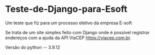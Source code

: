 # Teste-de-Django-para-Esoft
Um teste que fiz para um processo eletivo da empresa E-soft

Se trata de um site simples feito com Django onde é possível registrar endereços com a ajuda da API ViaCEP https://viacep.com.br.

Versão do python -- 3.9.12

